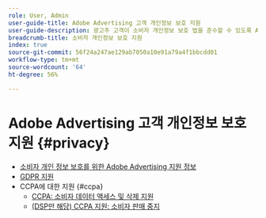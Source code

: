 ```yaml
---
role: User, Admin
user-guide-title: Adobe Advertising 고객 개인정보 보호 지원
user-guide-description: 광고주 고객이 소비자 개인정보 보호 법을 준수할 수 있도록 Adobe Advertising이 제공하는 모든 유형의 보안 및 개인정보 보호 제어 기능에 대해 알아봅니다.
breadcrumb-title: 소비자 개인정보 보호 지원
index: true
source-git-commit: 56f24a247ae129ab7050a10e91a79a4f1bbcdd01
workflow-type: tm+mt
source-wordcount: '64'
ht-degree: 56%

---
```



# Adobe Advertising 고객 개인정보 보호 지원 {#privacy}

+ [소비자 개인 정보 보호를 위한 Adobe Advertising 지원 정보](/help/privacy/home.md)
+ [GDPR 지원](/help/privacy/gdpr.md)
+ CCPA에 대한 지원 {#ccpa}
   + [CCPA: 소비자 데이터 액세스 및 삭제 지원](/help/privacy/ccpa/ccpa-access-delete.md)
   + [(DSP만 해당) CCPA 지원: 소비자 판매 중지](/help/privacy/ccpa/ccpa-opt-out-of-sale.md)
